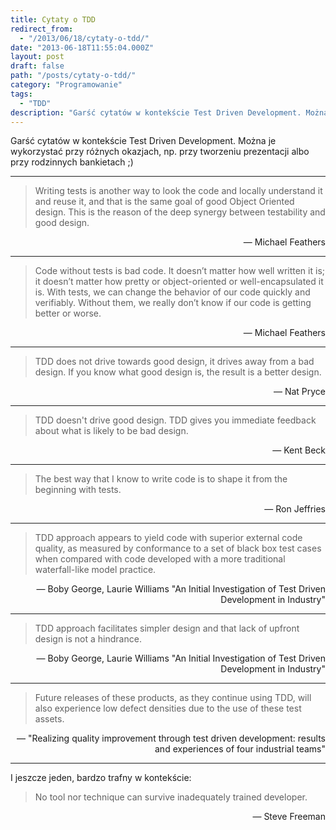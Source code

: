 ```yaml
---
title: Cytaty o TDD
redirect_from: 
  - "/2013/06/18/cytaty-o-tdd/"
date: "2013-06-18T11:55:04.000Z"
layout: post
draft: false
path: "/posts/cytaty-o-tdd/"
category: "Programowanie"
tags:
  - "TDD"
description: "Garść cytatów w kontekście Test Driven Development. Można je wykorzystać przy różnych okazjach, np. przy tworzeniu prezentacji albo przy rodzinnych bankietach ;)"
---
```


Garść cytatów w kontekście Test Driven Development. Można je wykorzystać przy różnych okazjach, np. przy tworzeniu prezentacji albo przy rodzinnych bankietach ;)

---

> Writing tests is another way to look the code and locally understand it and reuse it, and that is the same goal of good Object Oriented design. This is the reason of the deep synergy between testability and good design.

<div style="text-align: right">— Michael Feathers</div>

---

> Code without tests is bad code. It doesn’t matter how well written it is; it doesn’t matter how pretty or object-oriented or well-encapsulated it is. With tests, we can change the behavior of our code quickly and verifiably. Without them, we really don’t know if our code is getting better or worse.
 
<div style="text-align: right">— Michael Feathers</div>

---

> TDD does not drive towards good design, it drives away from a bad design. If you know what good design is, the result is a better design.

<div style="text-align: right">— Nat Pryce</div>

---

> TDD doesn't drive good design. TDD gives you immediate feedback about what is likely to be bad design.
 
<div style="text-align: right">— Kent Beck</div>

---

> The best way that I know to write code is to shape it from the beginning with tests.
 
<div style="text-align: right">— Ron Jeffries</div>

---

> TDD approach appears to yield code with superior external code quality, as measured by conformance to a set of black box test cases when compared with code developed with a more traditional waterfall-like model practice.
 
<div style="text-align: right">— Boby George, Laurie Williams "An Initial Investigation of Test Driven Development in Industry"</div>

---

> TDD approach facilitates simpler design and that lack of upfront design is not a hindrance.
 
<div style="text-align: right">— Boby George, Laurie Williams "An Initial Investigation of Test Driven Development in Industry"</div>

---

> Future releases of these products, as they continue using TDD, will also experience low defect densities due to the use of these test assets.
 
<div style="text-align: right">— "Realizing quality improvement through test driven development: results and experiences of four industrial teams"</div>

---

I jeszcze jeden, bardzo trafny w kontekście:

> No tool nor technique can survive inadequately trained developer.
 
<div style="text-align: right">— Steve Freeman</div>